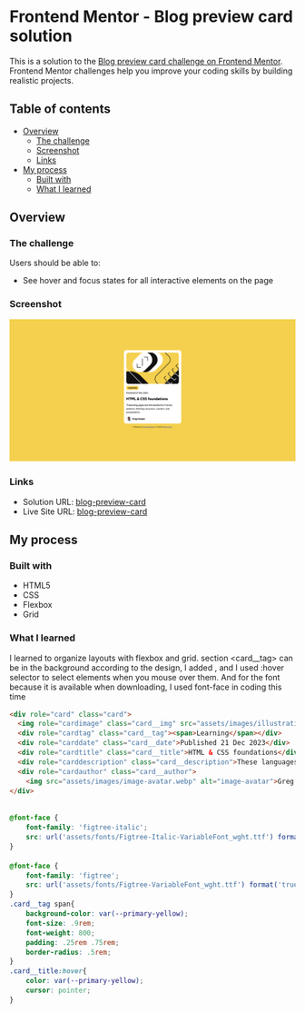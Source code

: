 # Frontend Mentor - Blog preview card solution

This is a solution to the [Blog preview card challenge on Frontend Mentor](https://www.frontendmentor.io/challenges/blog-preview-card-ckPaj01IcS). Frontend Mentor challenges help you improve your coding skills by building realistic projects. 

## Table of contents

- [Overview](#overview)
  - [The challenge](#the-challenge)
  - [Screenshot](#screenshot)
  - [Links](#links)
- [My process](#my-process)
  - [Built with](#built-with)
  - [What I learned](#what-i-learned)

## Overview

### The challenge

Users should be able to:

- See hover and focus states for all interactive elements on the page

### Screenshot

![](./screenshot.png)

### Links

- Solution URL: [blog-preview-card](https://github.com/phangtono/blog-preview-card)
- Live Site URL: [blog-preview-card](https://bucolic-daffodil-5e8a51.netlify.app/)

## My process

### Built with

- HTML5
- CSS
- Flexbox
- Grid

### What I learned

I learned to organize layouts with flexbox and grid.
section <card__tag> can be in the background according to the design, I added <span>, and I used :hover selector to select elements when you mouse over them. And for the font because it is available when downloading, I used font-face in coding this time

```html
<div role="card" class="card">
  <img role="cardimage" class="card__img" src="assets/images/illustration-article.svg" alt="illustration-article">
  <div role="cardtag" class="card__tag"><span>Learning</span></div>
  <div role="carddate" class="card__date">Published 21 Dec 2023</div>
  <div role="cardtitle" class="card__title">HTML & CSS foundations</div>
  <div role="carddescription" class="card__description">These languages are the backbone of every website, defining structure, content, and presentation.</div>
  <div role="cardauthor" class="card__author">
    <img src="assets/images/image-avatar.webp" alt="image-avatar">Greg Hooper</div>
</div>
```
```css

@font-face {
    font-family: 'figtree-italic';
    src: url('assets/fonts/Figtree-Italic-VariableFont_wght.ttf') format('truetype');
}

@font-face {
    font-family: 'figtree';
    src: url('assets/fonts/Figtree-VariableFont_wght.ttf') format('truetype');
}
.card__tag span{
    background-color: var(--primary-yellow);
    font-size: .9rem;
    font-weight: 800;   
    padding: .25rem .75rem;
    border-radius: .5rem;
}
.card__title:hover{
    color: var(--primary-yellow);
    cursor: pointer;
}